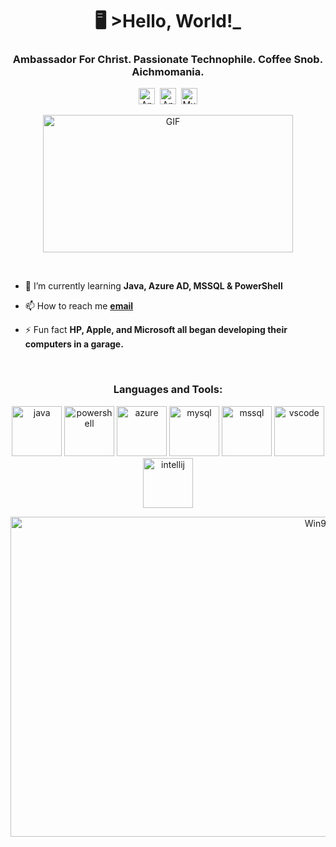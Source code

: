 <h1 align="center">🖥️ >Hello, World!_</h1>
<h3 align="center">Ambassador For Christ. Passionate Technophile. Coffee Snob. Aichmomania.</h3>
<p align="center">
  <a href="https://carbonite.co.za/index.php?members/andrew_smith.15597/"><img alt="Andrew_Smith | Carbonite" width="26px" src="https://i.imgur.com/VX3ERjw.png" /></a>&nbsp;
  <a href="https://linkedin.com/in/andrezsmit"><img alt="Andrew_Smith's LinkedIn" width="26px" src="https://i.imgur.com/EUZ0btH.png" /></a>&nbsp;
  <a href="https://open.spotify.com/playlist/76Hxoh9ceKX8rPsmZVITyU?si=ff0422e5ec284620"><img alt="Music of the Harry Potter films" width="26px" src="https://upload.wikimedia.org/wikipedia/commons/1/19/Spotify_logo_without_text.svg" /></a>
</p>

<p align="center"> <img alt="GIF" src="https://c.tenor.com/mGgWY8RkgYMAAAAC/hello-world.gif?raw=true" width="400" height="220"/>

&nbsp;&nbsp;

- 🌱 I’m currently learning **Java, Azure AD, MSSQL & PowerShell**

- 📫 How to reach me **[email](mailto:andrez.smit@gmail.com)**

- ⚡ Fun fact **HP, Apple, and Microsoft all began developing their computers in a garage.**

&nbsp;&nbsp;

<h3 align="middle">Languages and Tools:</h3>
<p align="middle"> <img src="https://i.imgur.com/4dZYy5v.png" alt="java" width="80" height="80"/> </a> 
<img src="https://i.imgur.com/TokWX2v.png" alt="powershell" width="80" height="80"/> </a> 
<img src="https://i.imgur.com/LZu4AdR.png" alt="azure" width="80" height="80"/> </a> 
<img src="https://i.imgur.com/NL0HRop.png" alt="mysql" width="80" height="80"/> </a> 
<img src="https://i.imgur.com/NgtgbUq.png" alt="mssql" width="80" height="80"/> </a>  
<img src="https://i.imgur.com/qVIcSpH.png" alt="vscode" width="80" height="80"/> </a> 
<img src="https://i.imgur.com/mQIDCpH.png" alt="intellij" width="80" height="80"/> </a> </p>




<p align="center"> <img alt="Win95" src="https://www.bleepstatic.com/content/hl-images/2021/03/27/windows-95-header.jpg" width="968" height="512"/>
